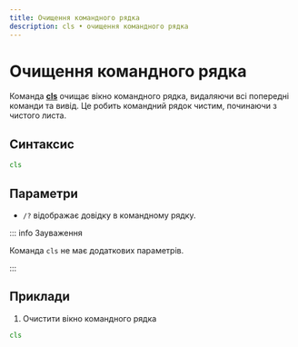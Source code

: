 ```yaml
---
title: Очищення командного рядка
description: cls • очищення командного рядка
---
```


# Очищення командного рядка

Команда **[cls](https://docs.microsoft.com/en-us/windows-server/administration/windows-commands/cls 'Microsoft Dosc')** очищає вікно командного рядка, видаляючи всі попередні команди та вивід. Це робить командний рядок чистим, починаючи з чистого листа.

## Синтаксис

```cmd
cls
```

## Параметри

- `/?` відображає довідку в командному рядку.

::: info Зауваження

Команда `cls` не має додаткових параметрів.

:::

## Приклади

1. Очистити вікно командного рядка

```cmd
cls
```

